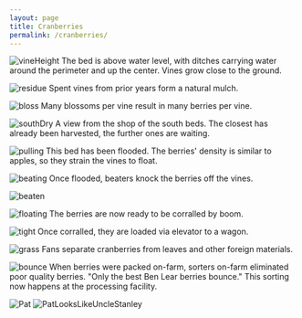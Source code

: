 ```yaml
---
layout: page
title: Cranberries
permalink: /cranberries/
---
```


![vineHeight](/img/2015cranpic/IMAG0915.jpg)
The bed is above water level, with ditches carrying water around the perimeter and up the center. Vines grow close to the ground.

![residue](/img/2015cranpic/IMAG0916.jpg)
Spent vines from prior years form a natural mulch.

![bloss](/img/2015cranpic/IMAG0919.jpg)
Many blossoms per vine result in many berries per vine.

![southDry](/img/2015cranpic/SouthDry.jpg)
A view from the shop of the south beds. The closest has already been harvested, the further ones are waiting.

![pulling](/img/2015cranpic/pulling.jpg)
This bed has been flooded. The berries' density is similar to apples, so they strain the vines to float.

![beating](/img/2015cranpic/cranBeating.JPG)
Once flooded, beaters knock the berries off the vines. 

![beaten](/img/2015cranpic/cranBeat.JPG)

![floating](/img/2015cranpic/cranFloating.JPG)
The berries are now ready to be corralled by boom.

![tight](/img/2015cranpic/cranTightBoom.JPG)
Once corralled, they are loaded via elevator to a wagon.

![grass](/img/2015cranpic/cranGrassMachine.JPG)
Fans separate cranberries from leaves and other foreign materials.

![bounce](/img/2015cranpic/bounce.png)
When berries were packed on-farm, sorters on-farm eliminated poor quality berries. "Only the best Ben Lear berries bounce." This sorting now happens at the processing facility.


![Pat](/img/2015cranpic/Harvest.JPG)
![PatLooksLikeUncleStanley](/img/2015cranpic/Harvest2.JPG)
